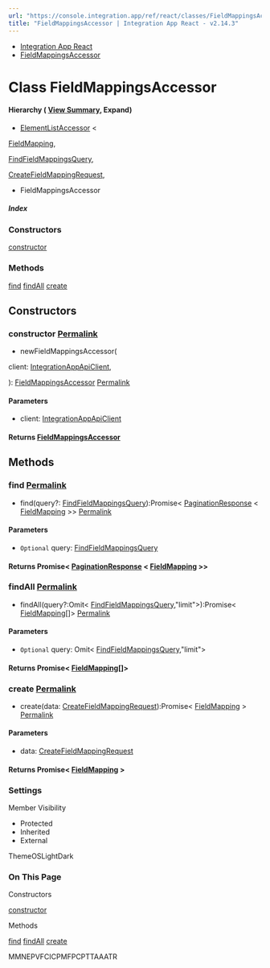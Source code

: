 ```yaml
---
url: "https://console.integration.app/ref/react/classes/FieldMappingsAccessor.html"
title: "FieldMappingsAccessor | Integration App React - v2.14.3"
---
```


- [Integration App React](https://console.integration.app/ref/react/index.html)
- [FieldMappingsAccessor](https://console.integration.app/ref/react/classes/FieldMappingsAccessor.html)

# Class FieldMappingsAccessor

#### Hierarchy ( [View Summary](https://console.integration.app/ref/react/hierarchy.html\#FieldMappingsAccessor), Expand)

- [ElementListAccessor](https://console.integration.app/ref/react/classes/ElementListAccessor.html) <

[FieldMapping](https://console.integration.app/ref/react/interfaces/FieldMapping.html),

[FindFieldMappingsQuery](https://console.integration.app/ref/react/interfaces/FindFieldMappingsQuery.html),

[CreateFieldMappingRequest](https://console.integration.app/ref/react/interfaces/CreateFieldMappingRequest.html),

>
  - FieldMappingsAccessor

##### Index

### Constructors

[constructor](https://console.integration.app/ref/react/classes/FieldMappingsAccessor.html#constructor)

### Methods

[find](https://console.integration.app/ref/react/classes/FieldMappingsAccessor.html#find) [findAll](https://console.integration.app/ref/react/classes/FieldMappingsAccessor.html#findall) [create](https://console.integration.app/ref/react/classes/FieldMappingsAccessor.html#create)

## Constructors

### constructor [Permalink](https://console.integration.app/ref/react/classes/FieldMappingsAccessor.html\#constructor)

- newFieldMappingsAccessor(

client: [IntegrationAppApiClient](https://console.integration.app/ref/react/classes/_integration-app_react.IntegrationAppApiClient.html),

): [FieldMappingsAccessor](https://console.integration.app/ref/react/classes/FieldMappingsAccessor.html) [Permalink](https://console.integration.app/ref/react/classes/FieldMappingsAccessor.html#constructorfieldmappingsaccessor)





#### Parameters



- client: [IntegrationAppApiClient](https://console.integration.app/ref/react/classes/_integration-app_react.IntegrationAppApiClient.html)

#### Returns [FieldMappingsAccessor](https://console.integration.app/ref/react/classes/FieldMappingsAccessor.html)

## Methods

### find [Permalink](https://console.integration.app/ref/react/classes/FieldMappingsAccessor.html\#find)

- find(query?: [FindFieldMappingsQuery](https://console.integration.app/ref/react/interfaces/FindFieldMappingsQuery.html)):Promise< [PaginationResponse](https://console.integration.app/ref/react/classes/PaginationResponse.html) < [FieldMapping](https://console.integration.app/ref/react/interfaces/FieldMapping.html) >> [Permalink](https://console.integration.app/ref/react/classes/FieldMappingsAccessor.html#find-1)





#### Parameters



- `Optional` query: [FindFieldMappingsQuery](https://console.integration.app/ref/react/interfaces/FindFieldMappingsQuery.html)

#### Returns Promise< [PaginationResponse](https://console.integration.app/ref/react/classes/PaginationResponse.html) < [FieldMapping](https://console.integration.app/ref/react/interfaces/FieldMapping.html) >>

### findAll [Permalink](https://console.integration.app/ref/react/classes/FieldMappingsAccessor.html\#findall)

- findAll(query?:Omit< [FindFieldMappingsQuery](https://console.integration.app/ref/react/interfaces/FindFieldMappingsQuery.html),"limit">):Promise< [FieldMapping](https://console.integration.app/ref/react/interfaces/FieldMapping.html)\[\]> [Permalink](https://console.integration.app/ref/react/classes/FieldMappingsAccessor.html#findall-1)





#### Parameters



- `Optional` query: Omit< [FindFieldMappingsQuery](https://console.integration.app/ref/react/interfaces/FindFieldMappingsQuery.html),"limit">

#### Returns Promise< [FieldMapping](https://console.integration.app/ref/react/interfaces/FieldMapping.html)\[\]>

### create [Permalink](https://console.integration.app/ref/react/classes/FieldMappingsAccessor.html\#create)

- create(data: [CreateFieldMappingRequest](https://console.integration.app/ref/react/interfaces/CreateFieldMappingRequest.html)):Promise< [FieldMapping](https://console.integration.app/ref/react/interfaces/FieldMapping.html) > [Permalink](https://console.integration.app/ref/react/classes/FieldMappingsAccessor.html#create-1)





#### Parameters



- data: [CreateFieldMappingRequest](https://console.integration.app/ref/react/interfaces/CreateFieldMappingRequest.html)

#### Returns Promise< [FieldMapping](https://console.integration.app/ref/react/interfaces/FieldMapping.html) >

### Settings

Member Visibility

- Protected
- Inherited
- External

ThemeOSLightDark

### On This Page

Constructors

[constructor](https://console.integration.app/ref/react/classes/FieldMappingsAccessor.html#constructor)

Methods

[find](https://console.integration.app/ref/react/classes/FieldMappingsAccessor.html#find) [findAll](https://console.integration.app/ref/react/classes/FieldMappingsAccessor.html#findall) [create](https://console.integration.app/ref/react/classes/FieldMappingsAccessor.html#create)

MMNEPVFCICPMFPCPTTAAATR